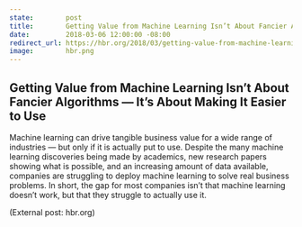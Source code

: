 ```yaml
---
state:        post
title:        Getting Value from Machine Learning Isn’t About Fancier Algorithms — It’s About Making It Easier to Use
date:         2018-03-06 12:00:00 -08:00
redirect_url: https://hbr.org/2018/03/getting-value-from-machine-learning-isnt-about-fancier-algorithms-its-about-making-it-easier-to-use
image:        hbr.png
---
```


## Getting Value from Machine Learning Isn’t About Fancier Algorithms — It’s About Making It Easier to Use

Machine learning can drive tangible business value for a wide range of industries — but only if it is actually put to use. Despite the many machine learning discoveries being made by academics, new research papers showing what is possible, and an increasing amount of data available, companies are struggling to deploy machine learning to solve real business problems. In short, the gap for most companies isn’t that machine learning doesn’t work, but that they struggle to actually use it.

(External post: hbr.org)
